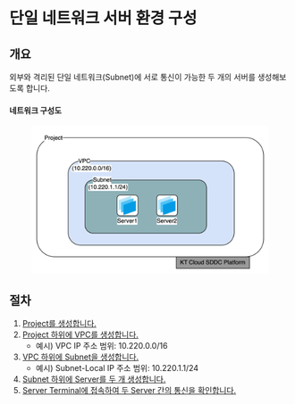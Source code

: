 # 단일 네트워크 서버 환경 구성

## 개요

외부와 격리된 단일 네트워크(Subnet)에 서로 통신이 가능한 두 개의 서버를 생성해보도록 합니다.

#### 네트워크 구성도

<figure><img src="../.gitbook/assets/image (98).png" alt=""><figcaption></figcaption></figure>



## 절차

1. [Project를 생성합니다.](../common/project.md#project-4)
2. [Project 하위에 VPC를 생성합니다.](../network/vic.md#vpc-1)
   * 예시) VPC IP 주소 범위: 10.220.0.0/16
3. [VPC 하위에 Subnet을 생성합니다.](../network/subnet.md#subnet-1)
   * 예시) Subnet-Local IP 주소 범위: 10.220.1.1/24
4. [Subnet 하위에 Server를 두 개 생성합니다.](../compute/server.md#server-2)
5. [Server Terminal에 접속하여 두 Server 간의 통신을 확인합니다.](../compute/server.md#server-terminal)

